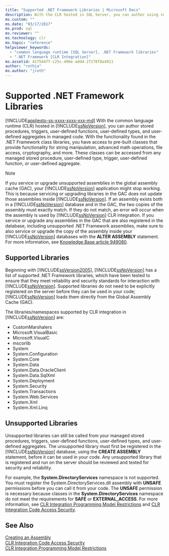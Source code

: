 ```yaml
---
title: "Supported .NET Framework Libraries | Microsoft Docs"
description: With the CLR hosted in SQL Server, you can author using supported .NET Framework class libraries and unsupported libraries that you register with a database.
ms.custom: ""
ms.date: "03/17/2017"
ms.prod: sql
ms.reviewer: ""
ms.technology: clr
ms.topic: "reference"
helpviewer_keywords: 
  - "common language runtime [SQL Server], .NET Framework libraries"
  - ".NET Framework [CLR Integration]"
ms.assetid: 417544ff-c25c-496e-add4-2f278f8a4911
author: "rothja"
ms.author: "jroth"
---
```

# Supported .NET Framework Libraries
[!INCLUDE[appliesto-ss-xxxx-xxxx-xxx-md](../../../includes/appliesto-ss-xxxx-xxxx-xxx-md.md)]
  With the common language runtime (CLR) hosted in [!INCLUDE[ssNoVersion](../../../includes/ssnoversion-md.md)], you can author stored procedures, triggers, user-defined functions, user-defined types, and user-defined aggregates in managed code. With the functionality found in the .NET Framework class libraries, you have access to pre-built classes that provide functionality for string manipulation, advanced math operations, file access, cryptography, and more. These classes can be accessed from any managed stored procedure, user-defined type, trigger, user-defined function, or user-defined aggregate.  
  
> [!NOTE]  
>  If you service or upgrade unsupported assemblies in the global assembly cache (GAC), your [!INCLUDE[ssNoVersion](../../../includes/ssnoversion-md.md)] application might stop working. This is because servicing or upgrading libraries in the GAC does not update those assemblies inside [!INCLUDE[ssNoVersion](../../../includes/ssnoversion-md.md)]. If an assembly exists both in a [!INCLUDE[ssNoVersion](../../../includes/ssnoversion-md.md)] database and in the GAC, the two copies of the assembly must exactly match. If they do not match, an error will occur when the assembly is used by [!INCLUDE[ssNoVersion](../../../includes/ssnoversion-md.md)] CLR integration. If you service or upgrade any assemblies in the GAC that are also registered in the database, including unsupported .NET Framework assemblies, make sure to also service or upgrade the copy of the assembly inside your [!INCLUDE[ssNoVersion](../../../includes/ssnoversion-md.md)] databases with the **ALTER ASSEMBLY** statement. For more information, see [Knowledge Base article 949080](https://support.microsoft.com/kb/949080).  
  
## Supported Libraries  
 Beginning with [!INCLUDE[ssVersion2005](../../../includes/ssversion2005-md.md)], [!INCLUDE[ssNoVersion](../../../includes/ssnoversion-md.md)] has a list of supported .NET Framework libraries, which have been tested to ensure that they meet reliability and security standards for interaction with [!INCLUDE[ssNoVersion](../../../includes/ssnoversion-md.md)]. Supported libraries do not need to be explicitly registered on the server before they can be used in your code; [!INCLUDE[ssNoVersion](../../../includes/ssnoversion-md.md)] loads them directly from the Global Assembly Cache (GAC).  
  
 The libraries/namespaces supported by CLR integration in [!INCLUDE[ssNoVersion](../../../includes/ssnoversion-md.md)] are:  
  
-   CustomMarshalers  
-   Microsoft.VisualBasic  
-   Microsoft.VisualC  
-   mscorlib  
-   System  
-   System.Configuration  
-   System.Core  
-   System.Data  
-   System.Data.OracleClient  
-   System.Data.SqlXml  
-   System.Deployment  
-   System.Security  
-   System.Transactions  
-   System.Web.Services  
-   System.Xml  
-   System.Xml.Linq  

<!--
Any modifications to the list above should be duplicated on the following page:
https://docs.microsoft.com/sql/relational-databases/clr-integration/assemblies-designing#supported-net-framework-assemblies
-->

## Unsupported Libraries  
 Unsupported libraries can still be called from your managed stored procedures, triggers, user-defined functions, user-defined types, and user-defined aggregates. The unsupported library must first be registered in the [!INCLUDE[ssNoVersion](../../../includes/ssnoversion-md.md)] database, using the **CREATE ASSEMBLY** statement, before it can be used in your code. Any unsupported library that is registered and run on the server should be reviewed and tested for security and reliability.  
  
 For example, the **System.DirectoryServices** namespace is not supported. You must register the System.DirectoryServices.dll assembly with **UNSAFE** permissions before you can call it from your code. The **UNSAFE** permission is necessary because classes in the **System.DirectoryServices** namespace do not meet the requirements for **SAFE** or **EXTERNAL_ACCESS**. For more information, see [CLR Integration Programming Model Restrictions](../../../relational-databases/clr-integration/database-objects/clr-integration-programming-model-restrictions.md) and [CLR Integration Code Access Security](../../../relational-databases/clr-integration/security/clr-integration-code-access-security.md).  
  
## See Also  
 [Creating an Assembly](../../../relational-databases/clr-integration/assemblies/creating-an-assembly.md)   
 [CLR Integration Code Access Security](../../../relational-databases/clr-integration/security/clr-integration-code-access-security.md)   
 [CLR Integration Programming Model Restrictions](../../../relational-databases/clr-integration/database-objects/clr-integration-programming-model-restrictions.md)  
  
  
